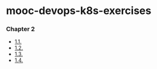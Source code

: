 # mooc-devops-k8s-exercises

### Chapter 2

- [1.1.](https://github.com/alxcd/mooc-devops-k8s-exercises/tree/1.1/log_output)
- [1.2.](https://github.com/alxcd/mooc-devops-k8s-exercises/tree/1.2/the_project/todo_app)
- [1.3.](https://github.com/alxcd/mooc-devops-k8s-exercises/tree/1.3/log_output)
- [1.4.](https://github.com/alxcd/mooc-devops-k8s-exercises/tree/1.4/the_project/todo_app)